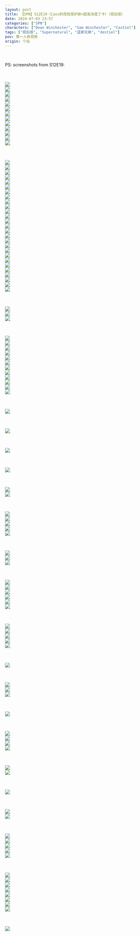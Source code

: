 ```yaml
---
layout: post
title: 【SPN】S12E19（Cass的母性保护欲+超高浓度丁卡）（观后感）
date: 2024-07-03 23:57
categories: ["SPN"]
characters: ["Dean Winchester", "Sam Winchester", "Castiel"]
tags: ["观后感", "Supernatural", "温家兄弟", "destiel"]
pov: 第一人称视角
origin: 个站
---
```


<br>

PS: screenshots from S12E19:

<br><br>
![](https://raw.githubusercontent.com/junesirius/junesirius.github.io/master/assets/images/SPN/S12/2024-07-03-SPN-1219-1.jpg)
<br>
![](https://raw.githubusercontent.com/junesirius/junesirius.github.io/master/assets/images/SPN/S12/2024-07-03-SPN-1219-2.jpg)
<br>
![](https://raw.githubusercontent.com/junesirius/junesirius.github.io/master/assets/images/SPN/S12/2024-07-03-SPN-1219-3.jpg)
<br>
![](https://raw.githubusercontent.com/junesirius/junesirius.github.io/master/assets/images/SPN/S12/2024-07-03-SPN-1219-4.jpg)
<br>
![](https://raw.githubusercontent.com/junesirius/junesirius.github.io/master/assets/images/SPN/S12/2024-07-03-SPN-1219-5.jpg)
<br>
![](https://raw.githubusercontent.com/junesirius/junesirius.github.io/master/assets/images/SPN/S12/2024-07-03-SPN-1219-6.jpg)
<br>
![](https://raw.githubusercontent.com/junesirius/junesirius.github.io/master/assets/images/SPN/S12/2024-07-03-SPN-1219-7.jpg)
<br>
![](https://raw.githubusercontent.com/junesirius/junesirius.github.io/master/assets/images/SPN/S12/2024-07-03-SPN-1219-8.jpg)
<br>
![](https://raw.githubusercontent.com/junesirius/junesirius.github.io/master/assets/images/SPN/S12/2024-07-03-SPN-1219-9.jpg)
<br>
![](https://raw.githubusercontent.com/junesirius/junesirius.github.io/master/assets/images/SPN/S12/2024-07-03-SPN-1219-10.jpg)
<br>
![](https://raw.githubusercontent.com/junesirius/junesirius.github.io/master/assets/images/SPN/S12/2024-07-03-SPN-1219-11.jpg)
<br>
![](https://raw.githubusercontent.com/junesirius/junesirius.github.io/master/assets/images/SPN/S12/2024-07-03-SPN-1219-12.jpg)
<br>
![](https://raw.githubusercontent.com/junesirius/junesirius.github.io/master/assets/images/SPN/S12/2024-07-03-SPN-1219-13.jpg)
<br>

<br><br>
![](https://raw.githubusercontent.com/junesirius/junesirius.github.io/master/assets/images/SPN/S12/2024-07-03-SPN-1219-14.jpg)
<br>
![](https://raw.githubusercontent.com/junesirius/junesirius.github.io/master/assets/images/SPN/S12/2024-07-03-SPN-1219-15.jpg)
<br>
![](https://raw.githubusercontent.com/junesirius/junesirius.github.io/master/assets/images/SPN/S12/2024-07-03-SPN-1219-16.jpg)
<br>
![](https://raw.githubusercontent.com/junesirius/junesirius.github.io/master/assets/images/SPN/S12/2024-07-03-SPN-1219-17.jpg)
<br>
![](https://raw.githubusercontent.com/junesirius/junesirius.github.io/master/assets/images/SPN/S12/2024-07-03-SPN-1219-18.jpg)
<br>
![](https://raw.githubusercontent.com/junesirius/junesirius.github.io/master/assets/images/SPN/S12/2024-07-03-SPN-1219-19.jpg)
<br>
![](https://raw.githubusercontent.com/junesirius/junesirius.github.io/master/assets/images/SPN/S12/2024-07-03-SPN-1219-20.jpg)
<br>
![](https://raw.githubusercontent.com/junesirius/junesirius.github.io/master/assets/images/SPN/S12/2024-07-03-SPN-1219-21.jpg)
<br>
![](https://raw.githubusercontent.com/junesirius/junesirius.github.io/master/assets/images/SPN/S12/2024-07-03-SPN-1219-22.jpg)
<br>
![](https://raw.githubusercontent.com/junesirius/junesirius.github.io/master/assets/images/SPN/S12/2024-07-03-SPN-1219-23.jpg)
<br>
![](https://raw.githubusercontent.com/junesirius/junesirius.github.io/master/assets/images/SPN/S12/2024-07-03-SPN-1219-24.jpg)
<br>
![](https://raw.githubusercontent.com/junesirius/junesirius.github.io/master/assets/images/SPN/S12/2024-07-03-SPN-1219-25.jpg)
<br>
![](https://raw.githubusercontent.com/junesirius/junesirius.github.io/master/assets/images/SPN/S12/2024-07-03-SPN-1219-26.jpg)
<br>
![](https://raw.githubusercontent.com/junesirius/junesirius.github.io/master/assets/images/SPN/S12/2024-07-03-SPN-1219-27.jpg)
<br>
![](https://raw.githubusercontent.com/junesirius/junesirius.github.io/master/assets/images/SPN/S12/2024-07-03-SPN-1219-28.jpg)
<br>
![](https://raw.githubusercontent.com/junesirius/junesirius.github.io/master/assets/images/SPN/S12/2024-07-03-SPN-1219-29.jpg)
<br>
![](https://raw.githubusercontent.com/junesirius/junesirius.github.io/master/assets/images/SPN/S12/2024-07-03-SPN-1219-30.jpg)
<br>
![](https://raw.githubusercontent.com/junesirius/junesirius.github.io/master/assets/images/SPN/S12/2024-07-03-SPN-1219-31.jpg)
<br>
![](https://raw.githubusercontent.com/junesirius/junesirius.github.io/master/assets/images/SPN/S12/2024-07-03-SPN-1219-32.jpg)
<br>
![](https://raw.githubusercontent.com/junesirius/junesirius.github.io/master/assets/images/SPN/S12/2024-07-03-SPN-1219-33.jpg)
<br>
![](https://raw.githubusercontent.com/junesirius/junesirius.github.io/master/assets/images/SPN/S12/2024-07-03-SPN-1219-34.jpg)
<br>
![](https://raw.githubusercontent.com/junesirius/junesirius.github.io/master/assets/images/SPN/S12/2024-07-03-SPN-1219-35.jpg)
<br>
![](https://raw.githubusercontent.com/junesirius/junesirius.github.io/master/assets/images/SPN/S12/2024-07-03-SPN-1219-36.jpg)
<br>
![](https://raw.githubusercontent.com/junesirius/junesirius.github.io/master/assets/images/SPN/S12/2024-07-03-SPN-1219-37.jpg)
<br>
![](https://raw.githubusercontent.com/junesirius/junesirius.github.io/master/assets/images/SPN/S12/2024-07-03-SPN-1219-38.jpg)
<br>
![](https://raw.githubusercontent.com/junesirius/junesirius.github.io/master/assets/images/SPN/S12/2024-07-03-SPN-1219-39.jpg)
<br>
![](https://raw.githubusercontent.com/junesirius/junesirius.github.io/master/assets/images/SPN/S12/2024-07-03-SPN-1219-40.jpg)
<br>

<br><br>
![](https://raw.githubusercontent.com/junesirius/junesirius.github.io/master/assets/images/SPN/S12/2024-07-03-SPN-1219-41.jpg)
<br>
![](https://raw.githubusercontent.com/junesirius/junesirius.github.io/master/assets/images/SPN/S12/2024-07-03-SPN-1219-42.jpg)
<br>
![](https://raw.githubusercontent.com/junesirius/junesirius.github.io/master/assets/images/SPN/S12/2024-07-03-SPN-1219-43.jpg)
<br>

<br><br>
![](https://raw.githubusercontent.com/junesirius/junesirius.github.io/master/assets/images/SPN/S12/2024-07-03-SPN-1219-44.jpg)
<br>
![](https://raw.githubusercontent.com/junesirius/junesirius.github.io/master/assets/images/SPN/S12/2024-07-03-SPN-1219-45.jpg)
<br>
![](https://raw.githubusercontent.com/junesirius/junesirius.github.io/master/assets/images/SPN/S12/2024-07-03-SPN-1219-46.jpg)
<br>
![](https://raw.githubusercontent.com/junesirius/junesirius.github.io/master/assets/images/SPN/S12/2024-07-03-SPN-1219-47.jpg)
<br>
![](https://raw.githubusercontent.com/junesirius/junesirius.github.io/master/assets/images/SPN/S12/2024-07-03-SPN-1219-48.jpg)
<br>
![](https://raw.githubusercontent.com/junesirius/junesirius.github.io/master/assets/images/SPN/S12/2024-07-03-SPN-1219-49.jpg)
<br>
![](https://raw.githubusercontent.com/junesirius/junesirius.github.io/master/assets/images/SPN/S12/2024-07-03-SPN-1219-50.jpg)
<br>
![](https://raw.githubusercontent.com/junesirius/junesirius.github.io/master/assets/images/SPN/S12/2024-07-03-SPN-1219-51.jpg)
<br>
![](https://raw.githubusercontent.com/junesirius/junesirius.github.io/master/assets/images/SPN/S12/2024-07-03-SPN-1219-52.jpg)
<br>
![](https://raw.githubusercontent.com/junesirius/junesirius.github.io/master/assets/images/SPN/S12/2024-07-03-SPN-1219-53.jpg)
<br>
![](https://raw.githubusercontent.com/junesirius/junesirius.github.io/master/assets/images/SPN/S12/2024-07-03-SPN-1219-54.jpg)
<br>
![](https://raw.githubusercontent.com/junesirius/junesirius.github.io/master/assets/images/SPN/S12/2024-07-03-SPN-1219-55.jpg)
<br>

<br><br>
![](https://raw.githubusercontent.com/junesirius/junesirius.github.io/master/assets/images/SPN/S12/2024-07-03-SPN-1219-56.jpg)
<br>

<br><br>
![](https://raw.githubusercontent.com/junesirius/junesirius.github.io/master/assets/images/SPN/S12/2024-07-03-SPN-1219-57.jpg)
<br>

<br><br>
![](https://raw.githubusercontent.com/junesirius/junesirius.github.io/master/assets/images/SPN/S12/2024-07-03-SPN-1219-58.jpg)
<br>

<br><br>
![](https://raw.githubusercontent.com/junesirius/junesirius.github.io/master/assets/images/SPN/S12/2024-07-03-SPN-1219-59.jpg)
<br>

<br><br>
![](https://raw.githubusercontent.com/junesirius/junesirius.github.io/master/assets/images/SPN/S12/2024-07-03-SPN-1219-60.jpg)
<br>
![](https://raw.githubusercontent.com/junesirius/junesirius.github.io/master/assets/images/SPN/S12/2024-07-03-SPN-1219-61.jpg)
<br>

<br><br>
![](https://raw.githubusercontent.com/junesirius/junesirius.github.io/master/assets/images/SPN/S12/2024-07-03-SPN-1219-62.jpg)
<br>
![](https://raw.githubusercontent.com/junesirius/junesirius.github.io/master/assets/images/SPN/S12/2024-07-03-SPN-1219-63.jpg)
<br>
![](https://raw.githubusercontent.com/junesirius/junesirius.github.io/master/assets/images/SPN/S12/2024-07-03-SPN-1219-64.jpg)
<br>
![](https://raw.githubusercontent.com/junesirius/junesirius.github.io/master/assets/images/SPN/S12/2024-07-03-SPN-1219-65.jpg)
<br>
![](https://raw.githubusercontent.com/junesirius/junesirius.github.io/master/assets/images/SPN/S12/2024-07-03-SPN-1219-66.jpg)
<br>

<br><br>
![](https://raw.githubusercontent.com/junesirius/junesirius.github.io/master/assets/images/SPN/S12/2024-07-03-SPN-1219-67.jpg)
<br>
![](https://raw.githubusercontent.com/junesirius/junesirius.github.io/master/assets/images/SPN/S12/2024-07-03-SPN-1219-68.jpg)
<br>
![](https://raw.githubusercontent.com/junesirius/junesirius.github.io/master/assets/images/SPN/S12/2024-07-03-SPN-1219-69.jpg)
<br>

<br><br>
![](https://raw.githubusercontent.com/junesirius/junesirius.github.io/master/assets/images/SPN/S12/2024-07-03-SPN-1219-70.jpg)
<br>
![](https://raw.githubusercontent.com/junesirius/junesirius.github.io/master/assets/images/SPN/S12/2024-07-03-SPN-1219-71.jpg)
<br>
![](https://raw.githubusercontent.com/junesirius/junesirius.github.io/master/assets/images/SPN/S12/2024-07-03-SPN-1219-72.jpg)
<br>
![](https://raw.githubusercontent.com/junesirius/junesirius.github.io/master/assets/images/SPN/S12/2024-07-03-SPN-1219-73.jpg)
<br>
![](https://raw.githubusercontent.com/junesirius/junesirius.github.io/master/assets/images/SPN/S12/2024-07-03-SPN-1219-74.jpg)
<br>
![](https://raw.githubusercontent.com/junesirius/junesirius.github.io/master/assets/images/SPN/S12/2024-07-03-SPN-1219-75.jpg)
<br>

<br><br>
![](https://raw.githubusercontent.com/junesirius/junesirius.github.io/master/assets/images/SPN/S12/2024-07-03-SPN-1219-76.jpg)
<br>
![](https://raw.githubusercontent.com/junesirius/junesirius.github.io/master/assets/images/SPN/S12/2024-07-03-SPN-1219-77.jpg)
<br>
![](https://raw.githubusercontent.com/junesirius/junesirius.github.io/master/assets/images/SPN/S12/2024-07-03-SPN-1219-78.jpg)
<br>
![](https://raw.githubusercontent.com/junesirius/junesirius.github.io/master/assets/images/SPN/S12/2024-07-03-SPN-1219-79.jpg)
<br>
![](https://raw.githubusercontent.com/junesirius/junesirius.github.io/master/assets/images/SPN/S12/2024-07-03-SPN-1219-80.jpg)
<br>

<br><br>
![](https://raw.githubusercontent.com/junesirius/junesirius.github.io/master/assets/images/SPN/S12/2024-07-03-SPN-1219-81.jpg)
<br>

<br><br>
![](https://raw.githubusercontent.com/junesirius/junesirius.github.io/master/assets/images/SPN/S12/2024-07-03-SPN-1219-82.jpg)
<br>
![](https://raw.githubusercontent.com/junesirius/junesirius.github.io/master/assets/images/SPN/S12/2024-07-03-SPN-1219-83.jpg)
<br>
![](https://raw.githubusercontent.com/junesirius/junesirius.github.io/master/assets/images/SPN/S12/2024-07-03-SPN-1219-84.jpg)
<br>

<br><br>
![](https://raw.githubusercontent.com/junesirius/junesirius.github.io/master/assets/images/SPN/S12/2024-07-03-SPN-1219-85.jpg)
<br>

<br><br>
![](https://raw.githubusercontent.com/junesirius/junesirius.github.io/master/assets/images/SPN/S12/2024-07-03-SPN-1219-86.jpg)
<br>
![](https://raw.githubusercontent.com/junesirius/junesirius.github.io/master/assets/images/SPN/S12/2024-07-03-SPN-1219-87.jpg)
<br>
![](https://raw.githubusercontent.com/junesirius/junesirius.github.io/master/assets/images/SPN/S12/2024-07-03-SPN-1219-88.jpg)
<br>
![](https://raw.githubusercontent.com/junesirius/junesirius.github.io/master/assets/images/SPN/S12/2024-07-03-SPN-1219-89.jpg)
<br>

<br><br>
![](https://raw.githubusercontent.com/junesirius/junesirius.github.io/master/assets/images/SPN/S12/2024-07-03-SPN-1219-90.jpg)
<br>
![](https://raw.githubusercontent.com/junesirius/junesirius.github.io/master/assets/images/SPN/S12/2024-07-03-SPN-1219-91.jpg)
<br>

<br><br>
![](https://raw.githubusercontent.com/junesirius/junesirius.github.io/master/assets/images/SPN/S12/2024-07-03-SPN-1219-92.jpg)
<br>

<br><br>
![](https://raw.githubusercontent.com/junesirius/junesirius.github.io/master/assets/images/SPN/S12/2024-07-03-SPN-1219-93.jpg)
<br>
![](https://raw.githubusercontent.com/junesirius/junesirius.github.io/master/assets/images/SPN/S12/2024-07-03-SPN-1219-94.jpg)
<br>

<br><br>
![](https://raw.githubusercontent.com/junesirius/junesirius.github.io/master/assets/images/SPN/S12/2024-07-03-SPN-1219-95.jpg)
<br>
![](https://raw.githubusercontent.com/junesirius/junesirius.github.io/master/assets/images/SPN/S12/2024-07-03-SPN-1219-96.jpg)
<br>
![](https://raw.githubusercontent.com/junesirius/junesirius.github.io/master/assets/images/SPN/S12/2024-07-03-SPN-1219-97.jpg)
<br>
![](https://raw.githubusercontent.com/junesirius/junesirius.github.io/master/assets/images/SPN/S12/2024-07-03-SPN-1219-98.jpg)
<br>
![](https://raw.githubusercontent.com/junesirius/junesirius.github.io/master/assets/images/SPN/S12/2024-07-03-SPN-1219-99.jpg)
<br>

<br><br>
![](https://raw.githubusercontent.com/junesirius/junesirius.github.io/master/assets/images/SPN/S12/2024-07-03-SPN-1219-100.jpg)
<br>
![](https://raw.githubusercontent.com/junesirius/junesirius.github.io/master/assets/images/SPN/S12/2024-07-03-SPN-1219-101.jpg)
<br>
![](https://raw.githubusercontent.com/junesirius/junesirius.github.io/master/assets/images/SPN/S12/2024-07-03-SPN-1219-102.jpg)
<br>
![](https://raw.githubusercontent.com/junesirius/junesirius.github.io/master/assets/images/SPN/S12/2024-07-03-SPN-1219-103.jpg)
<br>
![](https://raw.githubusercontent.com/junesirius/junesirius.github.io/master/assets/images/SPN/S12/2024-07-03-SPN-1219-104.jpg)
<br>
![](https://raw.githubusercontent.com/junesirius/junesirius.github.io/master/assets/images/SPN/S12/2024-07-03-SPN-1219-105.jpg)
<br>
![](https://raw.githubusercontent.com/junesirius/junesirius.github.io/master/assets/images/SPN/S12/2024-07-03-SPN-1219-106.jpg)
<br>
![](https://raw.githubusercontent.com/junesirius/junesirius.github.io/master/assets/images/SPN/S12/2024-07-03-SPN-1219-107.jpg)
<br>

<br><br>
![](https://raw.githubusercontent.com/junesirius/junesirius.github.io/master/assets/images/SPN/S12/2024-07-03-SPN-1219-108.jpg)
<br>
